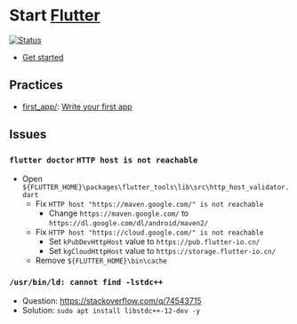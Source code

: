 # Start [Flutter][]

[Flutter]: https://flutter.dev/

[![Status](https://img.shields.io/badge/Flutter-3.10.0-brightgreen)](https://github.com/flutter/flutter)

- [Get started](https://docs.flutter.dev/get-started/)

## Practices

- [first_app/](first_app/): [Write your first app](https://docs.flutter.dev/get-started/codelab)

## Issues

### `flutter doctor` `HTTP host is not reachable`

- Open `${FLUTTER_HOME}\packages\flutter_tools\lib\src\http_host_validator.dart`
  - Fix `HTTP host "https://maven.google.com/" is not reachable`
    - Change `https://maven.google.com/` to `https://dl.google.com/dl/android/maven2/`
  - Fix `HTTP host "https://cloud.google.com/" is not reachable`
    - Set `kPubDevHttpHost` value to `https://pub.flutter-io.cn/`
    - Set `kgCloudHttpHost` value to `https://storage.flutter-io.cn/`
  - Remove `${FLUTTER_HOME}\bin\cache`

### `/usr/bin/ld: cannot find -lstdc++`

- Question: https://stackoverflow.com/q/74543715
- Solution: `sudo apt install libstdc++-12-dev -y`
